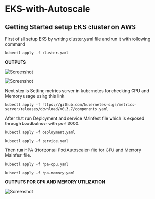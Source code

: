 # EKS-with-Autoscale

## Getting Started setup EKS cluster on AWS

First of all setup EKS by writing cluster.yaml file and run it with following command

``` kubectl apply -f cluster.yaml ```

**OUTPUTS**

![Screenshot](./images/aws-eks-1.png)

![Screenshot](./images/eks-output2.png)

Next step is Setting metrics server in kubernetes for checking CPU and Memory usage using this link 

``` kubectl apply -f https://github.com/kubernetes-sigs/metrics-server/releases/download/v0.3.7/components.yaml ```


After that run Deployment and service Mainfest file which is exposed through Loadbalncer with port 3000. 

``` kubectl apply -f deployment.yaml ```

``` kubectl apply -f service.yaml ```

Then run HPA (Horizontal Pod Autoscaler) file for CPU and Memory Mainfest file.
 
``` kubectl apply -f hpa-cpu.yaml ```

``` kubectl apply -f hpa-memory.yaml ```

**OUTPUTS FOR CPU AND MEMORY UTILIZATION**

![Screenshot](./images/top.png)
